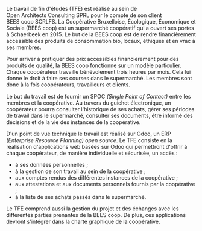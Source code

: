 Le travail de fin d'études (TFE) est réalisé au sein de
Open Architects Consulting SPRL pour le compte de son client
BEES coop SCRLFS. La Coopérative Bruxelloise, Écologique, Économique et
Sociale (BEES coop) est un supermarché coopératif qui a ouvert ses
portes à Schaerbeek en 2015. Le but de la BEES coop est de rendre
financièrement accessible des produits de consommation bio, locaux,
éthiques et en vrac à ses membres.

Pour arriver à pratiquer des prix accessibles financièrement pour des
produits de qualité, la BEES coop fonctionne sur un modèle particulier.
Chaque coopérateur travaille bénévolement trois heures par mois. Cela
lui donne le droit à faire ses courses dans le supermarché. Les membres
sont donc à la fois coopérateurs, travailleurs et clients.

Le but du travail est de fournir un SPOC *(Single Point of Contact)*
entre les membres et la coopérative. Au travers du guichet électronique,
un coopérateur pourra consulter l'historique de ses achats, gérer ses
périodes de travail dans le supermarché, consulter ses documents, être
informé des décisions et de la vie des instances de la coopérative.

D'un point de vue technique le travail est réalisé sur Odoo, un ERP
*(Enterprise Resource Planning)* *open source*. Le TFE consiste en la
réalisation d'applications web basées sur Odoo qui permettront d'offrir
à chaque coopérateur, de manière individuelle et sécurisée, un accès :

- à ses données personnelles ;
- à la gestion de son travail au sein de la coopérative ;
- aux comptes rendus des différentes instances de la coopérative ;
- aux attestations et aux documents personnels fournis par la
  coopérative ;
- à la liste de ses achats passés dans le supermarché.

Le TFE comprend aussi la gestion du projet et des échanges avec les
différentes parties prenantes de la BEES coop. De plus, ces applications
devront s'intégrer dans la charte graphique de la coopérative.
